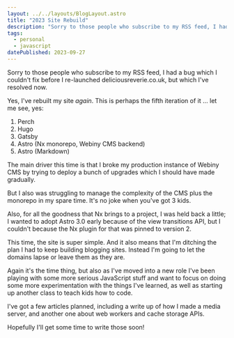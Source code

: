 ```yaml
---
layout: ../../layouts/BlogLayout.astro
title: "2023 Site Rebuild"
description: "Sorry to those people who subscribe to my RSS feed, I had a bug which I couldn't fix before I re-launched deliciousreverie.co.uk, but which I've resolved now. Yes, I've rebuilt my site again. This is the fifth iteration. Here's why."
tags: 
  - personal
  - javascript
datePublished: 2023-09-27
---
```

Sorry to those people who subscribe to my RSS feed, I had a bug which I couldn't fix before I re-launched deliciousreverie.co.uk, but which I've resolved now.

Yes, I've rebuilt my site _again_. This is perhaps the fifth iteration of it ... let me see, yes:

1. Perch
2. Hugo
3. Gatsby
4. Astro (Nx monorepo, Webiny CMS backend)
5. Astro (Markdown)

The main driver this time is that I broke my production instance of Webiny CMS by trying to deploy a bunch of upgrades which I should have made gradually.

But I also was struggling to manage the complexity of the CMS plus the monorepo in my spare time. It's no joke when you've got 3 kids.

Also, for all the goodness that Nx brings to a project, I was held back a little; I wanted to adopt Astro 3.0 early because of the view transitions API, but I couldn't because the Nx plugin for that was pinned to version 2.

This time, the site is super simple. And it also means that I'm ditching the plan I had to keep building blogging sites. Instead I'm going to let the domains lapse or leave them as they are.

Again it's the time thing, but also as I've moved into a new role I've been playing with some more serious JavaScript stuff and want to focus on doing some more experimentation with the things I've learned, as well as starting up another class to teach kids how to code.

I've got a few articles planned, including a write up of how I made a media server, and another one about web workers and cache storage APIs.

Hopefully I'll get some time to write those soon!
